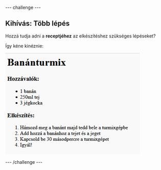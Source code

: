 \--- challenge \---

## Kihívás: Több lépés

Hozzá tudja adni a **receptjéhez** az elkészítéshez szükséges lépéseket?

Így kéne kinéznie:

![képernyőkép](images/recipe-more-method.png)

\--- /challenge \---